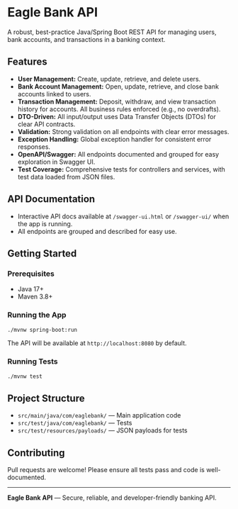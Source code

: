 # Eagle Bank API

A robust, best-practice Java/Spring Boot REST API for managing users, bank accounts, and transactions in a banking context.

## Features
- **User Management:** Create, update, retrieve, and delete users.
- **Bank Account Management:** Open, update, retrieve, and close bank accounts linked to users.
- **Transaction Management:** Deposit, withdraw, and view transaction history for accounts. All business rules enforced (e.g., no overdrafts).
- **DTO-Driven:** All input/output uses Data Transfer Objects (DTOs) for clear API contracts.
- **Validation:** Strong validation on all endpoints with clear error messages.
- **Exception Handling:** Global exception handler for consistent error responses.
- **OpenAPI/Swagger:** All endpoints documented and grouped for easy exploration in Swagger UI.
- **Test Coverage:** Comprehensive tests for controllers and services, with test data loaded from JSON files.

## API Documentation
- Interactive API docs available at `/swagger-ui.html` or `/swagger-ui/` when the app is running.
- All endpoints are grouped and described for easy use.

## Getting Started

### Prerequisites
- Java 17+
- Maven 3.8+

### Running the App
```sh
./mvnw spring-boot:run
```
The API will be available at `http://localhost:8080` by default.

### Running Tests
```sh
./mvnw test
```

## Project Structure
- `src/main/java/com/eaglebank/` — Main application code
- `src/test/java/com/eaglebank/` — Tests
- `src/test/resources/payloads/` — JSON payloads for tests

## Contributing
Pull requests are welcome! Please ensure all tests pass and code is well-documented.

---

**Eagle Bank API** — Secure, reliable, and developer-friendly banking API. 